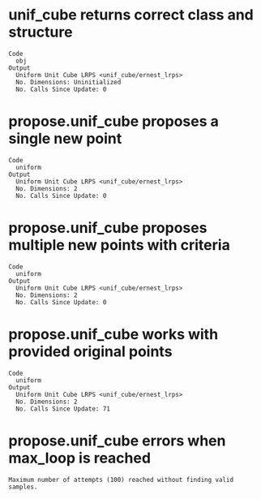 # unif_cube returns correct class and structure

    Code
      obj
    Output
      Uniform Unit Cube LRPS <unif_cube/ernest_lrps>
      No. Dimensions: Uninitialized
      No. Calls Since Update: 0

# propose.unif_cube proposes a single new point

    Code
      uniform
    Output
      Uniform Unit Cube LRPS <unif_cube/ernest_lrps>
      No. Dimensions: 2
      No. Calls Since Update: 0

# propose.unif_cube proposes multiple new points with criteria

    Code
      uniform
    Output
      Uniform Unit Cube LRPS <unif_cube/ernest_lrps>
      No. Dimensions: 2
      No. Calls Since Update: 0

# propose.unif_cube works with provided original points

    Code
      uniform
    Output
      Uniform Unit Cube LRPS <unif_cube/ernest_lrps>
      No. Dimensions: 2
      No. Calls Since Update: 71

# propose.unif_cube errors when max_loop is reached

    Maximum number of attempts (100) reached without finding valid samples.

